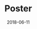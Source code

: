 ---
collection: talks
date: 2018-06-11
title: "Poster"
venue: "LMS Invited Lecture Series & CRISM Summer School in Computational Statistics, Warwick University"
location: "Coventry, UK"
# paperurl: 
# slidesurl: 'http://sarapv.github.io/files/slides/mcm2025.pdf'
# videourl:
# abstract: 
---